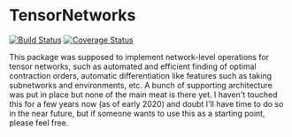 # TensorNetworks

[![Build Status](https://travis-ci.org/mhauru/TensorNetworks.jl.svg?branch=master)](https://travis-ci.org/mhauru/TensorNetworks.jl) 
[![Coverage Status](https://coveralls.io/repos/github/mhauru/TensorNetworks.jl/badge.svg?branch=master)](https://coveralls.io/github/mhauru/TensorNetworks.jl?branch=master)

This package was supposed to implement network-level operations for tensor networks, such as automated and efficient finding of optimal contraction orders, automatic differentiation like features such as taking subnetworks and environments, etc. A bunch of supporting architecture was put in place but none of the main meat is there yet. I haven't touched this for a few years now (as of early 2020) and doubt I'll have time to do so in the near future, but if someone wants to use this as a starting point, please feel free.
